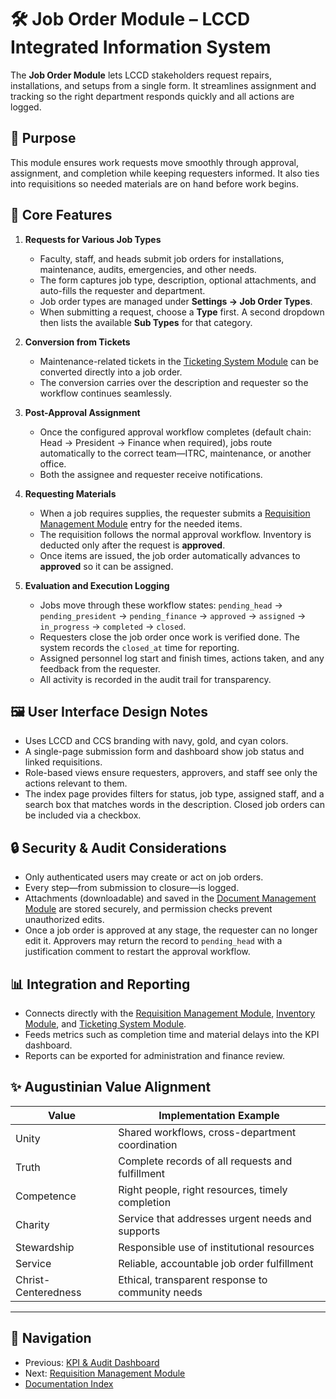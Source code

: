 # 🛠 Job Order Module – LCCD Integrated Information System

The **Job Order Module** lets LCCD stakeholders request repairs, installations,
and setups from a single form. It streamlines assignment and tracking so the
right department responds quickly and all actions are logged.

## 🎯 Purpose

This module ensures work requests move smoothly through approval,
assignment, and completion while keeping requesters informed. It also
ties into requisitions so needed materials are on hand before work
begins.

## 🧩 Core Features

1. **Requests for Various Job Types**
   - Faculty, staff, and heads submit job orders for installations,
     maintenance, audits, emergencies, and other needs.
   - The form captures job type, description, optional attachments, and
     auto-fills the requester and department.
   - Job order types are managed under **Settings → Job Order Types**.
   - When submitting a request, choose a **Type** first. A second dropdown then lists the available **Sub Types** for that category.
2. **Conversion from Tickets**
   - Maintenance-related tickets in the [Ticketing System Module](Ticketing_System_Module.md) can be converted directly into a job order.
   - The conversion carries over the description and requester so the workflow continues seamlessly.


3. **Post-Approval Assignment**
   - Once the configured approval workflow completes (default chain:
     Head → President → Finance when required), jobs route automatically
     to the correct team—ITRC, maintenance, or another office.
   - Both the assignee and requester receive notifications.

4. **Requesting Materials**
   - When a job requires supplies, the requester submits a [Requisition Management Module](requisition-management-module.md) entry for the needed items.
   - The requisition follows the normal approval workflow. Inventory is deducted only after the request is **approved**.
   - Once items are issued, the job order automatically advances to **approved** so it can be assigned.

5. **Evaluation and Execution Logging**
   - Jobs move through these workflow states:
     `pending_head` → `pending_president` → `pending_finance` → `approved` → `assigned` → `in_progress` → `completed` → `closed`.
   - Requesters close the job order once work is verified done. The system
     records the `closed_at` time for reporting.
   - Assigned personnel log start and finish times, actions taken, and
     any feedback from the requester.
   - All activity is recorded in the audit trail for transparency.

## 🖼️ User Interface Design Notes

- Uses LCCD and CCS branding with navy, gold, and cyan colors.
- A single-page submission form and dashboard show job status and linked
  requisitions.
- Role-based views ensure requesters, approvers, and staff see only the
  actions relevant to them.
- The index page provides filters for status, job type, assigned staff,
  and a search box that matches words in the description. Closed job
  orders can be included via a checkbox.

## 🔒 Security & Audit Considerations

- Only authenticated users may create or act on job orders.
- Every step—from submission to closure—is logged.
- Attachments (downloadable) and saved in the [Document Management Module](document-management-module.md) are stored securely, and permission checks prevent
  unauthorized edits.
- Once a job order is approved at any stage, the requester can no longer
  edit it. Approvers may return the record to `pending_head` with a
  justification comment to restart the approval workflow.

## 📊 Integration and Reporting

- Connects directly with the [Requisition Management Module](requisition-management-module.md), [Inventory Module](inventory-module.md), and [Ticketing System Module](Ticketing_System_Module.md).
- Feeds metrics such as completion time and material delays into the KPI
  dashboard.
- Reports can be exported for administration and finance review.

## ✨ Augustinian Value Alignment

| Value               | Implementation Example                             |
|---------------------|----------------------------------------------------|
| Unity               | Shared workflows, cross-department coordination    |
| Truth               | Complete records of all requests and fulfillment   |
| Competence          | Right people, right resources, timely completion   |
| Charity             | Service that addresses urgent needs and supports   |
| Stewardship         | Responsible use of institutional resources         |
| Service             | Reliable, accountable job order fulfillment        |
| Christ-Centeredness | Ethical, transparent response to community needs   |

---

## 🚀 Navigation
- Previous: [KPI & Audit Dashboard](kpi-audit-log-dashboard.md)
- Next: [Requisition Management Module](requisition-management-module.md)
- [Documentation Index](README.md)
